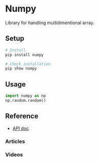 # Numpy
Library for handling multidimentional array.


## Setup
```bash
# Install
pip install numpy

# Check installation
pip show numpy
```

## Usage
```python
import numpy as np
np.random.random()
```


## Reference
- [API doc](https://numpy.org/doc/1.17/reference/index.html)

### Articles

### Videos  
